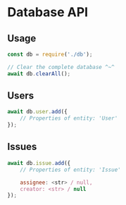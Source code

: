 # Database API

## Usage
```js
const db = require('./db');
```

```js
// Clear the complete database ^~^
await db.clearAll();
```

## Users
```js
await db.user.add({
	// Properties of entity: 'User'
});
```

## Issues
```js
await db.issue.add({
	// Properties of entity: 'Issue'

	assignee: <str> / null,
	creator: <str> / null
});
```
